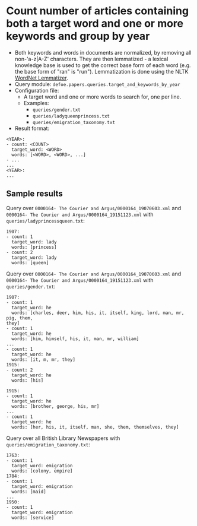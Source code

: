 # Count number of articles containing both a target word and one or more keywords and group by year

* Both keywords and words in documents are normalized, by removing all non-'a-z|A-Z' characters. They are then lemmatized - a lexical knowledge base is used to get the correct base form of each word (e.g. the base form of "ran" is "run"). Lemmatization is done using the NLTK [WordNet Lemmatizer](https://www.nltk.org/api/nltk.stem.html#module-nltk.stem.wordnet).
* Query module: `defoe.papers.queries.target_and_keywords_by_year`
* Configuration file:
  - A target word and one or more words to search for, one per line.
  - Examples:
    - `queries/gender.txt`
    - `queries/ladyqueenprincess.txt`
    - `queries/emigration_taxonomy.txt`
* Result format:

```
<YEAR>:
- count: <COUNT>
  target_word: <WORD>
  words: [<WORD>, <WORD>, ...]
- ...
...
<YEAR>:
...
```

## Sample results

Query over `0000164- The Courier and Argus/0000164_19070603.xml` and `0000164- The Courier and Argus/0000164_19151123.xml` with `queries/ladyprincessqueen.txt`:

```
1907:
- count: 1
  target_word: lady
  words: [princess]
- count: 2
  target_word: lady
  words: [queen]
```

Query over `0000164- The Courier and Argus/0000164_19070603.xml` and `0000164- The Courier and Argus/0000164_19151123.xml` with `queries/gender.txt`:

```
1907:
- count: 1
  target_word: he
  words: [charles, deer, him, his, it, itself, king, lord, man, mr, pig, them,
they]
- count: 1
  target_word: he
  words: [him, himself, his, it, man, mr, william]
...
- count: 1
  target_word: he
  words: [it, m, mr, they]
1915:
- count: 2
  target_word: he
  words: [his]

1915:
- count: 1
  target_word: he
  words: [brother, george, his, mr]
...
- count: 1
  target_word: he
  words: [her, his, it, itself, man, she, them, themselves, they]
```

Query over all British Library Newspapers with `queries/emigration_taxonomy.txt`:

```
1763:
- count: 1
  target_word: emigration
  words: [colony, empire]
1784:
- count: 1
  target_word: emigration
  words: [maid]
...
1950:
- count: 1
  target_word: emigration
  words: [service]
```
